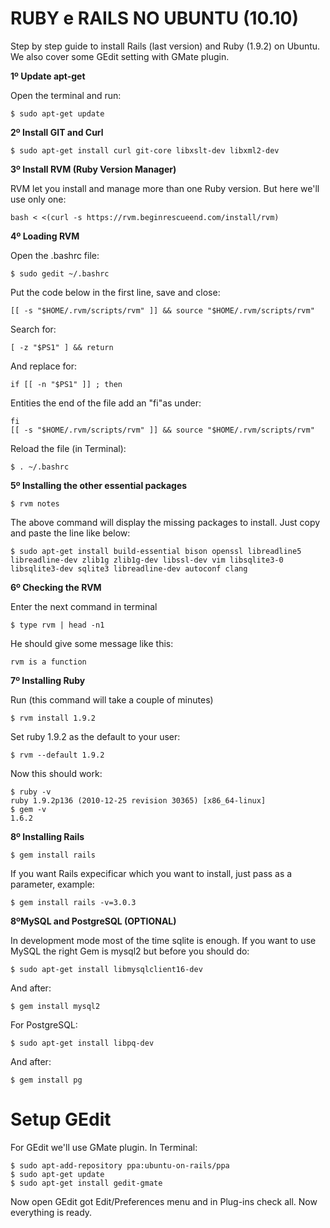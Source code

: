 RUBY e RAILS NO UBUNTU (10.10)
===

Step by step guide to install Rails (last version) and Ruby (1.9.2) on Ubuntu. We also cover some GEdit setting with GMate plugin.

**1º Update apt-get**

Open the terminal and run:

    $ sudo apt-get update

**2º Install GIT and Curl**
    
    $ sudo apt-get install curl git-core libxslt-dev libxml2-dev
    
**3º Install RVM (Ruby Version Manager)**

RVM let you install and manage more than one Ruby version. But here we'll use only one:

    bash < <(curl -s https://rvm.beginrescueend.com/install/rvm)

**4º Loading RVM**

Open the .bashrc file:

    $ sudo gedit ~/.bashrc

Put the code below in the first line, save and close:

    [[ -s "$HOME/.rvm/scripts/rvm" ]] && source "$HOME/.rvm/scripts/rvm"

Search for:

    [ -z "$PS1" ] && return

And replace for:

    if [[ -n "$PS1" ]] ; then

Entities the end of the file add an "fi"as under:

    fi
    [[ -s "$HOME/.rvm/scripts/rvm" ]] && source "$HOME/.rvm/scripts/rvm"
    
Reload the file (in Terminal):

    $ . ~/.bashrc

**5º Installing the other essential packages**

    $ rvm notes
    
The above command will display the missing packages to install. Just copy and paste the line like below:

    $ sudo apt-get install build-essential bison openssl libreadline5 libreadline-dev zlib1g zlib1g-dev libssl-dev vim libsqlite3-0 libsqlite3-dev sqlite3 libreadline-dev autoconf clang

**6º Checking the RVM**

Enter the next command in terminal

    $ type rvm | head -n1

He should give some message like this:

    rvm is a function
    
**7º Installing Ruby**

Run (this command will take a couple of minutes)

    $ rvm install 1.9.2
    
Set ruby 1.9.2 as the default to your user:

    $ rvm --default 1.9.2
    
Now this should work:

    $ ruby -v
    ruby 1.9.2p136 (2010-12-25 revision 30365) [x86_64-linux]
    $ gem -v
    1.6.2
    
**8º Installing Rails**

    $ gem install rails
    
If you want Rails expecificar which you want to install, just pass as a parameter, example:

    $ gem install rails -v=3.0.3


**8ºMySQL and PostgreSQL (OPTIONAL)**

In development mode most of the time sqlite is enough. If you want to use MySQL the right Gem is mysql2 but before you should do:

    $ sudo apt-get install libmysqlclient16-dev 

And after:

    $ gem install mysql2
    
For PostgreSQL:

    $ sudo apt-get install libpq-dev 

And after:

    $ gem install pg
    
    
Setup GEdit
===

For GEdit we'll use GMate plugin. In Terminal:

    $ sudo apt-add-repository ppa:ubuntu-on-rails/ppa
    $ sudo apt-get update
    $ sudo apt-get install gedit-gmate
    
Now open GEdit got Edit/Preferences menu and in Plug-ins check all. Now everything is ready.
